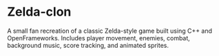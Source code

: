 # Zelda-clon
A small fan recreation of a classic Zelda-style game built using C++ and OpenFrameworks. Includes player movement, enemies, combat, background music, score tracking, and animated sprites.
